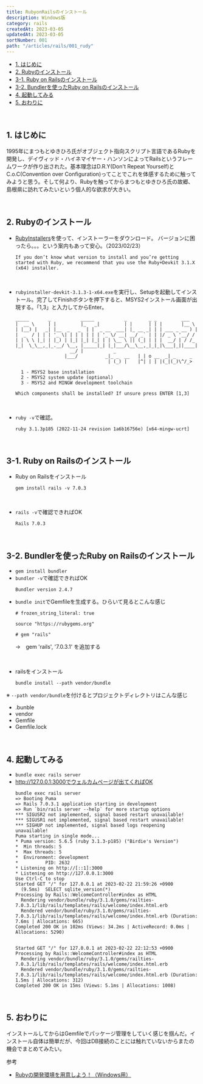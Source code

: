 ```yaml
---
title: RubyonRailsのインストール
description: Windows版
category: rails
createdAt: 2023-03-05
updatedAt: 2023-03-05
sortNumber: 001
path: "/articles/rails/001_rudy"
---
```


<nuxt-content-wrapper>

- [1. はじめに](#1-はじめに)
- [2. Rubyのインストール](#2-rubyのインストール)
- [3-1. Ruby on Railsのインストール](#3-1-ruby-on-railsのインストール)
- [3-2. Bundlerを使ったRuby on Railsのインストール](#3-2-bundlerを使ったruby-on-railsのインストール)
- [4. 起動してみる](#4-起動してみる)
- [5. おわりに](#5-おわりに)

<br>

## 1. はじめに
1995年にまつもとゆきひろ氏がオブジェクト指向スクリプト言語であるRubyを開発し、デイヴィッド・ハイネマイヤー・ハンソンによってRailsというフレームワークが作り出された。基本理念はD.R.Y(Don't Repeat Yourself)とC.o.C(Convention over Configuration)ってことでこれを体感するために触ってみようと思う。そして何より、Rubyを触ってからまつもとゆきひろ氏の故郷、島根県に訪れてみたいという個人的な欲求が大きい。

<br>

## 2. Rubyのインストール
- [RubyInstallers](https://rubyinstaller.org/downloads/)を使って、インストーラーをダウンロード。
バージョンに困ったら。。。という案内もあって安心。（2023/02/23）
  ```
  If you don’t know what version to install and you’re getting started with Ruby, we recommend that you use the Ruby+Devkit 3.1.X (x64) installer.
  ```

<br>

- `rubyinstaller-devkit-3.1.3-1-x64.exe`を実行し、Setupを起動してインストール。完了してFinishボタンを押下すると、MSYS2インストール画面が出現する。「1,3」と入力してからEnter。

  ```
  _____       _           _____           _        _ _         ___
  |  __ \     | |         |_   _|         | |      | | |       |__ \
  | |__) |   _| |__  _   _  | |  _ __  ___| |_ __ _| | | ___ _ __ ) |
  |  _  / | | | '_ \| | | | | | | '_ \/ __| __/ _` | | |/ _ \ '__/ /
  | | \ \ |_| | |_) | |_| |_| |_| | | \__ \ || (_| | | |  __/ | / /_
  |_|  \_\__,_|_.__/ \__, |_____|_| |_|___/\__\__,_|_|_|\___|_||____|
                      __/ |           _
                    |___/          _|_ _  __   | | o __  _| _     _
                                    | (_) |    |^| | | |(_|(_)\^/_>

    1 - MSYS2 base installation
    2 - MSYS2 system update (optional)
    3 - MSYS2 and MINGW development toolchain

  Which components shall be installed? If unsure press ENTER [1,3]
  ```

<br>

- `ruby -v`で確認。
  ```
  ruby 3.1.3p185 (2022-11-24 revision 1a6b16756e) [x64-mingw-ucrt]
  ```

<br>

## 3-1. Ruby on Railsのインストール
- Ruby on Railsをインストール
  ```
  gem install rails -v 7.0.3
  ```

<br>

- `rails -v`で確認できればOK
  ```
  Rails 7.0.3
  ```

<br>

## 3-2. Bundlerを使ったRuby on Railsのインストール
- `gem install bundler`
- `bundler -v`で確認できればOK
  ```
  Bundler version 2.4.7
  ```
- `bundle init`でGemfileを生成する。ひらいて見るとこんな感じ
  ```
  # frozen_string_literal: true

  source "https://rubygems.org"

  # gem "rails"
  ```
  →　gem 'rails', '7.0.3.1' を追加する

<br>

- railsをインストール
  ```
  bundle install --path vendor/bundle
  ```
※ `--path vendor/bundle`を付けるとプロジェクトディレクトリはこんな感じ
- .bunble
- vendor
- Gemfile
- Gemfile.lock

<br>

## 4. 起動してみる
- `bundle exec rails server`
- http://127.0.0.1:3000でウェルカムページが出てくればOK
  ```
  bundle exec rails server
  => Booting Puma
  => Rails 7.0.3.1 application starting in development
  => Run `bin/rails server --help` for more startup options
  *** SIGUSR2 not implemented, signal based restart unavailable!
  *** SIGUSR1 not implemented, signal based restart unavailable!
  *** SIGHUP not implemented, signal based logs reopening unavailable!
  Puma starting in single mode...
  * Puma version: 5.6.5 (ruby 3.1.3-p185) ("Birdie's Version")
  *  Min threads: 5
  *  Max threads: 5
  *  Environment: development
  *          PID: 2632
  * Listening on http://[::1]:3000
  * Listening on http://127.0.0.1:3000
  Use Ctrl-C to stop
  Started GET "/" for 127.0.0.1 at 2023-02-22 21:59:26 +0900
    (9.5ms)  SELECT sqlite_version(*)
  Processing by Rails::WelcomeController#index as HTML
    Rendering vendor/bundle/ruby/3.1.0/gems/railties-7.0.3.1/lib/rails/templates/rails/welcome/index.html.erb
    Rendered vendor/bundle/ruby/3.1.0/gems/railties-7.0.3.1/lib/rails/templates/rails/welcome/index.html.erb (Duration: 7.6ms | Allocations: 665)
  Completed 200 OK in 102ms (Views: 34.2ms | ActiveRecord: 0.0ms | Allocations: 5290)


  Started GET "/" for 127.0.0.1 at 2023-02-22 22:12:53 +0900
  Processing by Rails::WelcomeController#index as HTML
    Rendering vendor/bundle/ruby/3.1.0/gems/railties-7.0.3.1/lib/rails/templates/rails/welcome/index.html.erb
    Rendered vendor/bundle/ruby/3.1.0/gems/railties-7.0.3.1/lib/rails/templates/rails/welcome/index.html.erb (Duration: 1.5ms | Allocations: 312)
  Completed 200 OK in 15ms (Views: 5.1ms | Allocations: 1008)
  ```

<br>

## 5. おわりに
インストールしてからはGemfileでパッケージ管理をしていく感じを掴んだ。インストール自体は簡単だが、今回はDB接続のことには触れていないからまたの機会でまとめてみたい。


参考
- [Rubyの開発環境を用意しよう！（Windows用）](https://prog-8.com/docs/ruby-env-win)


</nuxt-content-wrapper>
